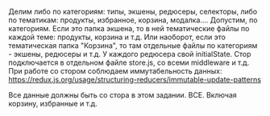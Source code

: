 Делим либо по категориям: типы, экшены, редюсеры, селекторы, либо по тематикам: продукты,
избранное, корзина, модалка.... 
Допустим, по категориям. Если это папка экшена, то в ней тематические файлы по каждой
теме: продукты, корзина и т.д. Или наоборот, если это тематическая папка "Корзина", то там отдельные файлы по категориям - экшены, редюсеры и т.д. 
У каждого редюсера свой initialState. Стор подключается в отдельном файле store.js, со всеми
middleware и т.д. При работе со стором соблюдаем иммутабельность данных: https://redux.js.org/usage/structuring-reducers/immutable-update-patterns

Все данные должны быть со стора в этом задании. ВСЕ. Включая корзину, избранные и т.д.
